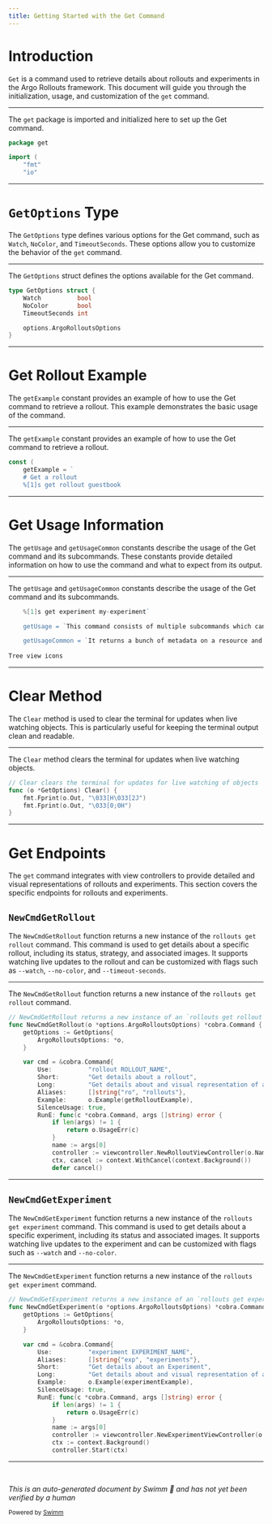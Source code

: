 ```yaml
---
title: Getting Started with the Get Command
---
```

# Introduction

<SwmToken path="pkg/kubectl-argo-rollouts/cmd/get/get.go" pos="73:3:3" line-data="	# Get a rollout">`Get`</SwmToken> is a command used to retrieve details about rollouts and experiments in the Argo Rollouts framework. This document will guide you through the initialization, usage, and customization of the <SwmToken path="pkg/kubectl-argo-rollouts/cmd/get/get.go" pos="1:2:2" line-data="package get">`get`</SwmToken> command.

<SwmSnippet path="/pkg/kubectl-argo-rollouts/cmd/get/get.go" line="1">

---

The <SwmToken path="pkg/kubectl-argo-rollouts/cmd/get/get.go" pos="1:2:2" line-data="package get">`get`</SwmToken> package is imported and initialized here to set up the Get command.

```go
package get

import (
	"fmt"
	"io"
```

---

</SwmSnippet>

# <SwmToken path="pkg/kubectl-argo-rollouts/cmd/get/get.go" pos="99:2:2" line-data="type GetOptions struct {">`GetOptions`</SwmToken> Type

The <SwmToken path="pkg/kubectl-argo-rollouts/cmd/get/get.go" pos="99:2:2" line-data="type GetOptions struct {">`GetOptions`</SwmToken> type defines various options for the Get command, such as <SwmToken path="pkg/kubectl-argo-rollouts/cmd/get/get.go" pos="100:1:1" line-data="	Watch          bool">`Watch`</SwmToken>, <SwmToken path="pkg/kubectl-argo-rollouts/cmd/get/get.go" pos="101:1:1" line-data="	NoColor        bool">`NoColor`</SwmToken>, and <SwmToken path="pkg/kubectl-argo-rollouts/cmd/get/get.go" pos="102:1:1" line-data="	TimeoutSeconds int">`TimeoutSeconds`</SwmToken>. These options allow you to customize the behavior of the <SwmToken path="pkg/kubectl-argo-rollouts/cmd/get/get.go" pos="1:2:2" line-data="package get">`get`</SwmToken> command.

<SwmSnippet path="/pkg/kubectl-argo-rollouts/cmd/get/get.go" line="99">

---

The <SwmToken path="pkg/kubectl-argo-rollouts/cmd/get/get.go" pos="99:2:2" line-data="type GetOptions struct {">`GetOptions`</SwmToken> struct defines the options available for the Get command.

```go
type GetOptions struct {
	Watch          bool
	NoColor        bool
	TimeoutSeconds int

	options.ArgoRolloutsOptions
}
```

---

</SwmSnippet>

# Get Rollout Example

The <SwmToken path="pkg/kubectl-argo-rollouts/cmd/get/get.go" pos="72:1:1" line-data="	getExample = `">`getExample`</SwmToken> constant provides an example of how to use the Get command to retrieve a rollout. This example demonstrates the basic usage of the command.

<SwmSnippet path="/pkg/kubectl-argo-rollouts/cmd/get/get.go" line="71">

---

The <SwmToken path="pkg/kubectl-argo-rollouts/cmd/get/get.go" pos="72:1:1" line-data="	getExample = `">`getExample`</SwmToken> constant provides an example of how to use the Get command to retrieve a rollout.

```go
const (
	getExample = `
	# Get a rollout
	%[1]s get rollout guestbook
```

---

</SwmSnippet>

# Get Usage Information

The <SwmToken path="pkg/kubectl-argo-rollouts/cmd/get/get.go" pos="82:1:1" line-data="	getUsage = `This command consists of multiple subcommands which can be used to get extended information about a rollout or experiment.`">`getUsage`</SwmToken> and <SwmToken path="pkg/kubectl-argo-rollouts/cmd/get/get.go" pos="84:1:1" line-data="	getUsageCommon = `It returns a bunch of metadata on a resource and a tree view of the child resources created by the parent.">`getUsageCommon`</SwmToken> constants describe the usage of the Get command and its subcommands. These constants provide detailed information on how to use the command and what to expect from its output.

<SwmSnippet path="/pkg/kubectl-argo-rollouts/cmd/get/get.go" line="80">

---

The <SwmToken path="pkg/kubectl-argo-rollouts/cmd/get/get.go" pos="82:1:1" line-data="	getUsage = `This command consists of multiple subcommands which can be used to get extended information about a rollout or experiment.`">`getUsage`</SwmToken> and <SwmToken path="pkg/kubectl-argo-rollouts/cmd/get/get.go" pos="84:1:1" line-data="	getUsageCommon = `It returns a bunch of metadata on a resource and a tree view of the child resources created by the parent.">`getUsageCommon`</SwmToken> constants describe the usage of the Get command and its subcommands.

```go
	%[1]s get experiment my-experiment`

	getUsage = `This command consists of multiple subcommands which can be used to get extended information about a rollout or experiment.`

	getUsageCommon = `It returns a bunch of metadata on a resource and a tree view of the child resources created by the parent.
	
Tree view icons
```

---

</SwmSnippet>

# Clear Method

The <SwmToken path="pkg/kubectl-argo-rollouts/cmd/get/get.go" pos="132:2:2" line-data="// Clear clears the terminal for updates for live watching of objects">`Clear`</SwmToken> method is used to clear the terminal for updates when live watching objects. This is particularly useful for keeping the terminal output clean and readable.

<SwmSnippet path="/pkg/kubectl-argo-rollouts/cmd/get/get.go" line="132">

---

The <SwmToken path="pkg/kubectl-argo-rollouts/cmd/get/get.go" pos="132:2:2" line-data="// Clear clears the terminal for updates for live watching of objects">`Clear`</SwmToken> method clears the terminal for updates when live watching objects.

```go
// Clear clears the terminal for updates for live watching of objects
func (o *GetOptions) Clear() {
	fmt.Fprint(o.Out, "\033[H\033[2J")
	fmt.Fprint(o.Out, "\033[0;0H")
}
```

---

</SwmSnippet>

# Get Endpoints

The <SwmToken path="pkg/kubectl-argo-rollouts/cmd/get/get.go" pos="1:2:2" line-data="package get">`get`</SwmToken> command integrates with view controllers to provide detailed and visual representations of rollouts and experiments. This section covers the specific endpoints for rollouts and experiments.

## <SwmToken path="pkg/kubectl-argo-rollouts/cmd/get/get_rollout.go" pos="34:2:2" line-data="// NewCmdGetRollout returns a new instance of an `rollouts get rollout` command">`NewCmdGetRollout`</SwmToken>

The <SwmToken path="pkg/kubectl-argo-rollouts/cmd/get/get_rollout.go" pos="34:2:2" line-data="// NewCmdGetRollout returns a new instance of an `rollouts get rollout` command">`NewCmdGetRollout`</SwmToken> function returns a new instance of the <SwmToken path="pkg/kubectl-argo-rollouts/cmd/get/get_rollout.go" pos="34:17:21" line-data="// NewCmdGetRollout returns a new instance of an `rollouts get rollout` command">`rollouts get rollout`</SwmToken> command. This command is used to get details about a specific rollout, including its status, strategy, and associated images. It supports watching live updates to the rollout and can be customized with flags such as `--watch`, `--no-color`, and <SwmToken path="pkg/kubectl-argo-rollouts/cmd/get/get_rollout.go" pos="31:16:19" line-data="	%[1]s get rollout guestbook -w --timeout-seconds 60`">`--timeout-seconds`</SwmToken>.

<SwmSnippet path="/pkg/kubectl-argo-rollouts/cmd/get/get_rollout.go" line="34">

---

The <SwmToken path="pkg/kubectl-argo-rollouts/cmd/get/get_rollout.go" pos="34:2:2" line-data="// NewCmdGetRollout returns a new instance of an `rollouts get rollout` command">`NewCmdGetRollout`</SwmToken> function returns a new instance of the <SwmToken path="pkg/kubectl-argo-rollouts/cmd/get/get_rollout.go" pos="34:17:21" line-data="// NewCmdGetRollout returns a new instance of an `rollouts get rollout` command">`rollouts get rollout`</SwmToken> command.

```go
// NewCmdGetRollout returns a new instance of an `rollouts get rollout` command
func NewCmdGetRollout(o *options.ArgoRolloutsOptions) *cobra.Command {
	getOptions := GetOptions{
		ArgoRolloutsOptions: *o,
	}

	var cmd = &cobra.Command{
		Use:          "rollout ROLLOUT_NAME",
		Short:        "Get details about a rollout",
		Long:         "Get details about and visual representation of a rollout. " + getUsageCommon,
		Aliases:      []string{"ro", "rollouts"},
		Example:      o.Example(getRolloutExample),
		SilenceUsage: true,
		RunE: func(c *cobra.Command, args []string) error {
			if len(args) != 1 {
				return o.UsageErr(c)
			}
			name := args[0]
			controller := viewcontroller.NewRolloutViewController(o.Namespace(), name, getOptions.KubeClientset(), getOptions.RolloutsClientset())
			ctx, cancel := context.WithCancel(context.Background())
			defer cancel()
```

---

</SwmSnippet>

## <SwmToken path="pkg/kubectl-argo-rollouts/cmd/get/get_experiment.go" pos="29:2:2" line-data="// NewCmdGetExperiment returns a new instance of an `rollouts get experiment` command">`NewCmdGetExperiment`</SwmToken>

The <SwmToken path="pkg/kubectl-argo-rollouts/cmd/get/get_experiment.go" pos="29:2:2" line-data="// NewCmdGetExperiment returns a new instance of an `rollouts get experiment` command">`NewCmdGetExperiment`</SwmToken> function returns a new instance of the <SwmToken path="pkg/kubectl-argo-rollouts/cmd/get/get_experiment.go" pos="29:17:21" line-data="// NewCmdGetExperiment returns a new instance of an `rollouts get experiment` command">`rollouts get experiment`</SwmToken> command. This command is used to get details about a specific experiment, including its status and associated images. It supports watching live updates to the experiment and can be customized with flags such as `--watch` and `--no-color`.

<SwmSnippet path="/pkg/kubectl-argo-rollouts/cmd/get/get_experiment.go" line="29">

---

The <SwmToken path="pkg/kubectl-argo-rollouts/cmd/get/get_experiment.go" pos="29:2:2" line-data="// NewCmdGetExperiment returns a new instance of an `rollouts get experiment` command">`NewCmdGetExperiment`</SwmToken> function returns a new instance of the <SwmToken path="pkg/kubectl-argo-rollouts/cmd/get/get_experiment.go" pos="29:17:21" line-data="// NewCmdGetExperiment returns a new instance of an `rollouts get experiment` command">`rollouts get experiment`</SwmToken> command.

```go
// NewCmdGetExperiment returns a new instance of an `rollouts get experiment` command
func NewCmdGetExperiment(o *options.ArgoRolloutsOptions) *cobra.Command {
	getOptions := GetOptions{
		ArgoRolloutsOptions: *o,
	}

	var cmd = &cobra.Command{
		Use:          "experiment EXPERIMENT_NAME",
		Aliases:      []string{"exp", "experiments"},
		Short:        "Get details about an Experiment",
		Long:         "Get details about and visual representation of a experiment. " + getUsageCommon,
		Example:      o.Example(experimentExample),
		SilenceUsage: true,
		RunE: func(c *cobra.Command, args []string) error {
			if len(args) != 1 {
				return o.UsageErr(c)
			}
			name := args[0]
			controller := viewcontroller.NewExperimentViewController(o.Namespace(), name, getOptions.KubeClientset(), getOptions.RolloutsClientset())
			ctx := context.Background()
			controller.Start(ctx)
```

---

</SwmSnippet>

&nbsp;

*This is an auto-generated document by Swimm 🌊 and has not yet been verified by a human*

<SwmMeta version="3.0.0" repo-id="Z2l0aHViJTNBJTNBaW50dWl0LWFyZ28tcm9sbG91dHMtZGVtbyUzQSUzQVN3aW1tLURlbW8=" repo-name="intuit-argo-rollouts-demo"><sup>Powered by [Swimm](/)</sup></SwmMeta>

